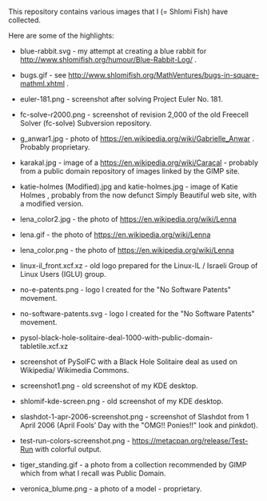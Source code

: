 This repository contains various images that I (= Shlomi Fish) have collected.

Here are some of the highlights:

* blue-rabbit.svg - my attempt at creating a blue rabbit for
http://www.shlomifish.org/humour/Blue-Rabbit-Log/ .

* bugs.gif - see http://www.shlomifish.org/MathVentures/bugs-in-square-mathml.xhtml .

* euler-181.png - screenshot after solving Project Euler No. 181.

* fc-solve-r2000.png - screenshot of revision 2,000 of the old Freecell
Solver (fc-solve) Subversion repository.

* g_anwar1.jpg - photo of https://en.wikipedia.org/wiki/Gabrielle_Anwar .
Probably proprietary.

* karakal.jpg - image of a https://en.wikipedia.org/wiki/Caracal - probably
from a public domain repository of images linked by the GIMP site.

* katie-holmes (Modified).jpg and katie-holmes.jpg - image of Katie Holmes
, probably from the now defunct Simply Beautiful web site, with a modified
version.

* lena_color2.jpg - the photo of https://en.wikipedia.org/wiki/Lenna

* lena.gif - the photo of https://en.wikipedia.org/wiki/Lenna

* lena_color.png - the photo of https://en.wikipedia.org/wiki/Lenna

* linux-il_front.xcf.xz - old logo prepared for the Linux-IL / Israeli
Group of Linux Users (IGLU) group.

* no-e-patents.png - logo I created for the "No Software Patents" movement.

* no-software-patents.svg - logo I created for the "No Software Patents"
movement.

* pysol-black-hole-solitaire-deal-1000-with-public-domain-tabletile.xcf.xz
- screenshot of PySolFC with a Black Hole Solitaire deal as used on Wikipedia/
Wikimedia Commons.

* screenshot1.png - old screenshot of my KDE desktop.

* shlomif-kde-screen.png - old screenshot of my KDE desktop.

* slashdot-1-apr-2006-screenshot.png - screenshot of Slashdot from 1 April
2006 (April Fools’ Day with the "OMG!! Ponies!!" look and pinkdot).

* test-run-colors-screenshot.png - https://metacpan.org/release/Test-Run with
colorful output.

* tiger_standing.gif - a photo from a collection recommended by GIMP which
from what I recall was Public Domain.

* veronica_blume.png - a photo of a model - proprietary.
